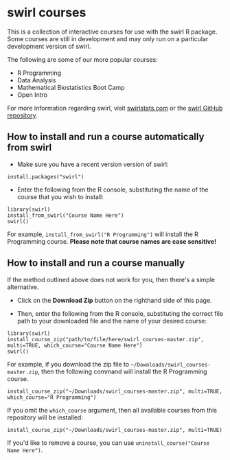 swirl courses
=============

This is a collection of interactive courses for use with the swirl R package. Some courses are still in development and may only run on a particular development version of swirl.

The following are some of our more popular courses: 

- R Programming
- Data Analysis
- Mathematical Biostatistics Boot Camp
- Open Intro

For more information regarding swirl, visit [swirlstats.com](http://swirlstats.com) or the [swirl GitHub repository](https://github.com/swirldev/swirl).

## How to install and run a course automatically from swirl

- Make sure you have a recent version version of swirl:

```
install.packages("swirl")
```

- Enter the following from the R console, substituting the name of the course that you wish to install:

```
library(swirl)
install_from_swirl("Course Name Here")
swirl()
```

For example, `install_from_swirl("R Programming")` will install the R Programming course. **Please note that course names are case sensitive!**

## How to install and run a course manually

If the method outlined above does not work for you, then there's a simple alternative.

- Click on the **Download Zip** button on the righthand side of this page.

- Then, enter the following from the R console, substituting the correct file path to your downloaded file and the name of your desired course:

```
library(swirl)
install_course_zip("path/to/file/here/swirl_courses-master.zip", multi=TRUE, which_course="Course Name Here")
swirl()
```

For example, if you download the zip file to `~/Downloads/swirl_courses-master.zip`, then the following command will install the R Programming course.

```
install_course_zip("~/Downloads/swirl_courses-master.zip", multi=TRUE, which_course="R Programming")
```

If you omit the `which_course` argument, then all available courses from this repository will be installed:

```
install_course_zip("~/Downloads/swirl_courses-master.zip", multi=TRUE)
```

If you'd like to remove a course, you can use `uninstall_course("Course Name Here")`.